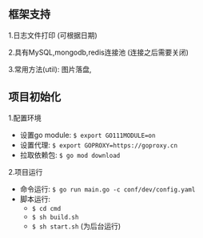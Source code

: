 ## 框架支持
1.日志文件打印 (可根据日期)

2.具有MySQL,mongodb,redis连接池 (连接之后需要关闭)

3.常用方法(util): 图片落盘,
 
## 项目初始化
1.配置环境
  * 设置go module: `$ export GO111MODULE=on`
  * 设置代理: `$ export GOPROXY=https://goproxy.cn`
  * 拉取依赖包: `$ go mod download`

2.项目运行
  * 命令运行: `$ go run main.go -c conf/dev/config.yaml`
  * 脚本运行: 
       - `$ cd cmd`
       - `$ sh build.sh`
       - `$ sh start.sh` (为后台运行)
